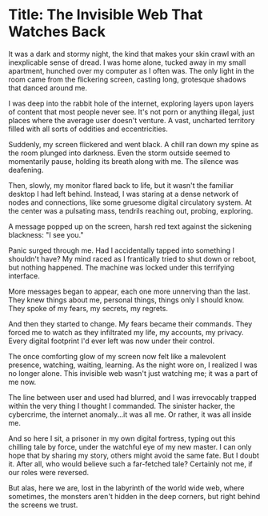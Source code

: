 # Title: The Invisible Web That Watches Back

It was a dark and stormy night, the kind that makes your skin crawl with an inexplicable sense of dread. I was home alone, tucked away in my small apartment, hunched over my computer as I often was. The only light in the room came from the flickering screen, casting long, grotesque shadows that danced around me.

I was deep into the rabbit hole of the internet, exploring layers upon layers of content that most people never see. It's not porn or anything illegal, just places where the average user doesn't venture. A vast, uncharted territory filled with all sorts of oddities and eccentricities. 

Suddenly, my screen flickered and went black. A chill ran down my spine as the room plunged into darkness. Even the storm outside seemed to momentarily pause, holding its breath along with me. The silence was deafening.

Then, slowly, my monitor flared back to life, but it wasn't the familiar desktop I had left behind. Instead, I was staring at a dense network of nodes and connections, like some gruesome digital circulatory system. At the center was a pulsating mass, tendrils reaching out, probing, exploring.

A message popped up on the screen, harsh red text against the sickening blackness: "I see you."

Panic surged through me. Had I accidentally tapped into something I shouldn't have? My mind raced as I frantically tried to shut down or reboot, but nothing happened. The machine was locked under this terrifying interface.

More messages began to appear, each one more unnerving than the last. They knew things about me, personal things, things only I should know. They spoke of my fears, my secrets, my regrets. 

And then they started to change. My fears became their commands. They forced me to watch as they infiltrated my life, my accounts, my privacy. Every digital footprint I'd ever left was now under their control. 

The once comforting glow of my screen now felt like a malevolent presence, watching, waiting, learning. As the night wore on, I realized I was no longer alone. This invisible web wasn't just watching me; it was a part of me now. 

The line between user and used had blurred, and I was irrevocably trapped within the very thing I thought I commanded. The sinister hacker, the cybercrime, the internet anomaly...it was all me. Or rather, it was all inside me. 

And so here I sit, a prisoner in my own digital fortress, typing out this chilling tale by force, under the watchful eye of my new master. I can only hope that by sharing my story, others might avoid the same fate. But I doubt it. After all, who would believe such a far-fetched tale? Certainly not me, if our roles were reversed.

But alas, here we are, lost in the labyrinth of the world wide web, where sometimes, the monsters aren't hidden in the deep corners, but right behind the screens we trust.